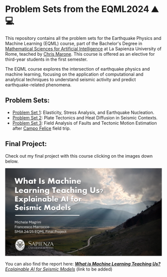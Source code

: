 # Problem Sets from the EQML2024 ⛰️💻
This repository contains all the problem sets for the Earthquake Physics and Machine Learning (EQML) course, part of the Bachelor's Degree in [Mathematical Sciences for Artificial Intelligence](https://corsidilaurea.uniroma1.it/it/corso/2023/31778/home) at La Sapienza University of Rome, teached by [Chris Marone](https://corsidilaurea.uniroma1.it/it/users/chrismaroneuniroma1it). This course is offered as an elective for third-year students in the first semester.

The EQML course explores the intersection of earthquake physics and machine learning, focusing on the application of computational and analytical techniques to understand seismic activity and predict earthquake-related phenomena.

## Problem Sets:
- [Problem Set 1](https://github.com/mich1803/EQML-ProblemSets/blob/main/ProblemSet1.pdf): Elasticity, Stress Analysis, and Earthquake Nucleation.
- [Problem Set 2](https://github.com/mich1803/EQML-ProblemSets/blob/main/ProblemSet2.ipynb): Plate Tectonics and Heat Diffusion in Seismic Contexts.
- [Problem Set 3](https://github.com/mich1803/EQML-ProblemSets/blob/main/ProblemSet3.ipynb): Field Analysis of Faults and Tectonic Motion Estimation after [Campo Felice](https://github.com/mich1803/EQML-ProblemSets/tree/main/media/CampoFeliceFieldTrip081024) field trip.

## Final Project:
Check out my final project with this course clicking on the images down below.

<a href="https://github.com/FRAMAX444/CNN-explainability-Earthquakes">![HEADER IMAGE What is Machine Learning Teaching Us? Ecplainable AI for Seismic Models](https://github.com/FRAMAX444/CNN-explainability-Earthquakes/blob/main/media/BG.png?raw=true)</a>

You can also find the report here: [***What is Machine Learning Teaching Us?** Ecplainable AI for Seismic Models*](#) (link to be added)  
